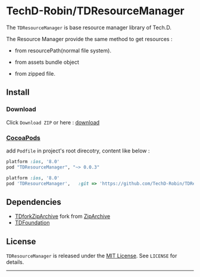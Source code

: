 # TechD-Robin/TDResourceManager

The `TDResourceManager` is base resource manager library of Tech.D. <br>

The Resource Manager provide the same method to get resources :

* from resourcePath(normal file system).

* from assets bundle object

* from zipped file.



## Install

### Download

Click `Download ZIP` or here : [download][downloadLink]


### [CocoaPods][cocoaPodsLink]

add `Podfile` in project's root direcotry, content like below : 

```ruby
platform :ios, '8.0'
pod "TDResourceManager", "~> 0.0.3"

```

```ruby
platform :ios, '8.0'
pod 'TDResourceManager',   :git => 'https://github.com/TechD-Robin/TDResourceManager.git',    :branch => 'develop'
```

## Dependencies

* [TDforkZipArchive][dependenceTDforkZipArchive] fork from [ZipArchive][dependenceZipArchive]
* [TDFoundation][dependenceTDFoundation]




## License

`TDResourceManager` is released under the [MIT License][mitLink]. See `LICENSE` for details.


----
[downloadLink]:https://github.com/TechD-Robin/TDResourceManager/archive/master.zip
[cocoaPodsLink]:https://cocoapods.org/

[dependenceZipArchive]: https://github.com/mattconnolly/ZipArchive
[dependenceTDforkZipArchive]: https://github.com/TechD-Robin/TDforkZipArchive 
[dependenceTDFoundation]: https://github.com/TechD-Robin/TDFoundation

[mitLink]:http://opensource.org/licenses/MIT


